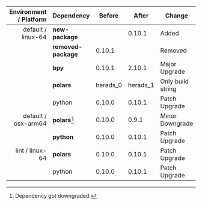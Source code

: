 |Environment / Platform|Dependency|Before|After|Change|
|-:|-|-|-|-|
|default / linux-64|**new-package**||0.10.1|Added|
||**removed-package**|0.10.1||Removed|
||**bpy**|0.10.1|2.10.1|Major Upgrade|
||**polars**|herads_0|herads_1|Only build string|
||python|0.10.0|0.10.1|Patch Upgrade|
|default / osx-arm64|**polars**[^2]|0.10.0|0.9.1|Minor Downgrade|
||**python**|0.10.0|0.10.1|Patch Upgrade|
|lint / linux-64|**polars**|0.10.0|0.10.1|Patch Upgrade|
||python|0.10.0|0.10.1|Patch Upgrade|

[^1]: *Cursive* means explicit dependency.
[^2]: Dependency got downgraded.

